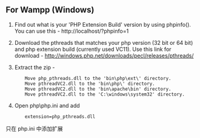 For Wampp (Windows)
 -----------------------------------------------------------------------------------
 1.  Find out what is your 'PHP Extension Build' version by using phpinfo(). You can use this - http://localhost/?phpinfo=1

 2.  Download the pthreads that matches your php version (32 bit or 64 bit) and php extension build (currently used VC11). Use this link for download - http://windows.php.net/downloads/pecl/releases/pthreads/ 

 3.  Extract the zip -

```
       Move php_pthreads.dll to the 'bin\php\ext\' directory.  
       Move pthreadVC2.dll to the 'bin\php\' directory.  
       Move pthreadVC2.dll to the 'bin\apache\bin' directory.  
       Move pthreadVC2.dll to the 'C:\windows\system32' directory.  
```

 4.  Open php\php.ini and add
```
       extension=php_pthreads.dll
```


只在 php.ini 中添加扩展 